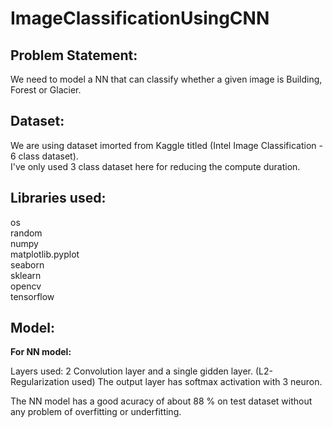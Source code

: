 # ImageClassificationUsingCNN

## Problem Statement:

We need to model a NN that can classify whether a given image is Building, Forest or Glacier.

## Dataset:

We are using dataset imorted from Kaggle titled (Intel Image Classification - 6 class dataset).
<br>I've only used 3 class dataset here for reducing the compute duration.

## Libraries used:

os
<br>random
<br>numpy
<br>matplotlib.pyplot
<br>seaborn
<br>sklearn
<br>opencv
<br>tensorflow

## Model:

**For NN model:**

Layers used: 2 Convolution layer and a single gidden layer. (L2-Regularization used)
The output layer has softmax activation with 3 neuron.

The NN model has a good acuracy of about 88 % on test dataset without any problem of overfitting or underfitting.
